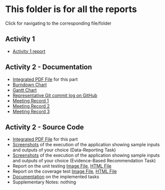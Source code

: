 # This folder is for all the reports 
Click for navigating to the corresponding file/folder
## Activity 1  
- [Activity 1 report](Activity1.pdf)

## Activity 2 - Documentation  
- [Integrated PDF File](Act_2_Doc.pdf) for this part  
- [Burndown Chart](burndown_chart.xlsx)
- [Gantt Chart](gantt_chart.xlsx)
- [Representative Git commit log on GitHub](milestone.md) 
- [Meeting Record 1](Meeting-Notes/minute_1.pdf)
- [Meeting Record 2](Meeting-Notes/minute_3.pdf)
- [Meeting Record 3](Meeting-Notes/minute_5.pdf)

## Activity 2 - Source Code  
- [Integrated PDF File](Act_2_Src.pdf) for this part
- [Screenshots](Data-Reporting-Screenshots) of the execution of the application showing sample inputs and outputs of your choice (Data-Reporting Task)
- [Screenshots](Evidence-Based-Screenshots) of the execution of the application showing sample inputs and outputs of your choice (Evidence-Based Recommendation Task)
- Report on the unit testing [Image File](unit_test.png), [HTML File](reports/tests/test/index.html)
- Report on the coverage test [Image File](coverage.png), [HTML File](jacocoHTML/index.html)
- [Documentation](javadoc/index.html) on the implemented tasks
- Supplementary Notes: nothing

